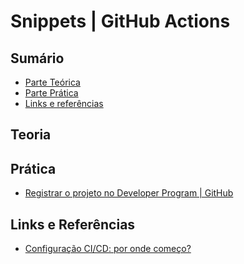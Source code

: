 # Snippets | GitHub Actions

## Sumário

- [Parte Teórica]()
- [Parte Prática]()
- [Links e referências]()

## Teoria

## Prática

- [Registrar o projeto no Developer Program | GitHub](https://github.com/developer/register?account=budkee)

## Links e Referências

- [Configuração CI/CD: por onde começo?]()